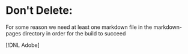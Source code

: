 # Don't Delete:

For some reason we need at least one markdown file in the markdown-pages directory in order for the build to succeed

[!DNL Adobe]
